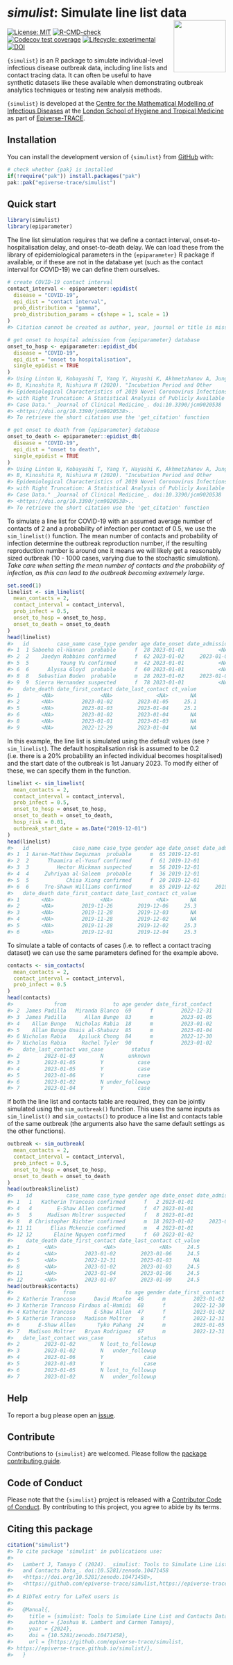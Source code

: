 
<!-- README.md is generated from README.Rmd. Please edit that file. -->
<!-- The code to render this README is stored in .github/workflows/render-readme.yaml -->
<!-- Variables marked with double curly braces will be transformed beforehand: -->
<!-- `packagename` is extracted from the DESCRIPTION file -->
<!-- `gh_repo` is extracted via a special environment variable in GitHub Actions -->

# *simulist*: Simulate line list data <img src="man/figures/logo.svg" align="right" width="120" />

<!-- badges: start -->

[![License:
MIT](https://img.shields.io/badge/License-MIT-yellow.svg)](https://opensource.org/license/mit/)
[![R-CMD-check](https://github.com/epiverse-trace/simulist/actions/workflows/R-CMD-check.yaml/badge.svg)](https://github.com/epiverse-trace/simulist/actions/workflows/R-CMD-check.yaml)
[![Codecov test
coverage](https://codecov.io/gh/epiverse-trace/simulist/branch/main/graph/badge.svg)](https://app.codecov.io/gh/epiverse-trace/simulist?branch=main)
[![Lifecycle:
experimental](https://img.shields.io/badge/lifecycle-experimental-orange.svg)](https://lifecycle.r-lib.org/articles/stages.html#experimental)
[![DOI](https://zenodo.org/badge/DOI/10.5281/zenodo.10471459.svg)](https://doi.org/10.5281/zenodo.10471459)
<!-- badges: end -->

`{simulist}` is an R package to simulate individual-level infectious
disease outbreak data, including line lists and contact tracing data. It
can often be useful to have synthetic datasets like these available when
demonstrating outbreak analytics techniques or testing new analysis
methods.

`{simulist}` is developed at the [Centre for the Mathematical Modelling
of Infectious
Diseases](https://www.lshtm.ac.uk/research/centres/centre-mathematical-modelling-infectious-diseases)
at the [London School of Hygiene and Tropical
Medicine](https://www.lshtm.ac.uk/) as part of
[Epiverse-TRACE](https://data.org/initiatives/epiverse/).

## Installation

You can install the development version of `{simulist}` from
[GitHub](https://github.com/) with:

``` r
# check whether {pak} is installed
if(!require("pak")) install.packages("pak")
pak::pak("epiverse-trace/simulist")
```

## Quick start

``` r
library(simulist)
library(epiparameter)
```

The line list simulation requires that we define a contact interval,
onset-to-hospitalisation delay, and onset-to-death delay. We can load
these from the library of epidemiological parameters in the
`{epiparameter}` R package if available, or if these are not in the
database yet (such as the contact interval for COVID-19) we can define
them ourselves.

``` r
# create COVID-19 contact interval
contact_interval <- epiparameter::epidist(
  disease = "COVID-19",
  epi_dist = "contact interval",
  prob_distribution = "gamma",
  prob_distribution_params = c(shape = 1, scale = 1)
)
#> Citation cannot be created as author, year, journal or title is missing

# get onset to hospital admission from {epiparameter} database
onset_to_hosp <- epiparameter::epidist_db(
  disease = "COVID-19",
  epi_dist = "onset to hospitalisation",
  single_epidist = TRUE
)
#> Using Linton N, Kobayashi T, Yang Y, Hayashi K, Akhmetzhanov A, Jung S, Yuan
#> B, Kinoshita R, Nishiura H (2020). "Incubation Period and Other
#> Epidemiological Characteristics of 2019 Novel Coronavirus Infections
#> with Right Truncation: A Statistical Analysis of Publicly Available
#> Case Data." _Journal of Clinical Medicine_. doi:10.3390/jcm9020538
#> <https://doi.org/10.3390/jcm9020538>.. 
#> To retrieve the short citation use the 'get_citation' function

# get onset to death from {epiparameter} database
onset_to_death <- epiparameter::epidist_db(
  disease = "COVID-19",
  epi_dist = "onset to death",
  single_epidist = TRUE
)
#> Using Linton N, Kobayashi T, Yang Y, Hayashi K, Akhmetzhanov A, Jung S, Yuan
#> B, Kinoshita R, Nishiura H (2020). "Incubation Period and Other
#> Epidemiological Characteristics of 2019 Novel Coronavirus Infections
#> with Right Truncation: A Statistical Analysis of Publicly Available
#> Case Data." _Journal of Clinical Medicine_. doi:10.3390/jcm9020538
#> <https://doi.org/10.3390/jcm9020538>.. 
#> To retrieve the short citation use the 'get_citation' function
```

To simulate a line list for COVID-19 with an assumed average number of
contacts of 2 and a probability of infection per contact of 0.5, we use
the `sim_linelist()` function. The mean number of contacts and
probability of infection determine the outbreak reproduction number, if
the resulting reproduction number is around one it means we will likely
get a reasonably sized outbreak (10 - 1000 cases, varying due to the
stochastic simulation). *Take care when setting the mean number of
contacts and the probability of infection, as this can lead to the
outbreak becoming extremely large*.

``` r
set.seed(1)
linelist <- sim_linelist(
  mean_contacts = 2,
  contact_interval = contact_interval,
  prob_infect = 0.5,
  onset_to_hosp = onset_to_hosp,
  onset_to_death = onset_to_death
)
head(linelist)
#>   id         case_name case_type gender age date_onset date_admission
#> 1  1 Sabeeha el-Hannan  probable      f  28 2023-01-01           <NA>
#> 2  2    Jaedyn Robbins confirmed      f  62 2023-01-02     2023-01-02
#> 5  5          Young Vu confirmed      m  42 2023-01-01           <NA>
#> 6  6      Alyssa Gloyd  probable      f  60 2023-01-01           <NA>
#> 8  8   Sebastian Boden  probable      m  28 2023-01-02     2023-01-03
#> 9  9  Sierra Hernandez suspected      f  78 2023-01-01           <NA>
#>   date_death date_first_contact date_last_contact ct_value
#> 1       <NA>               <NA>              <NA>       NA
#> 2       <NA>         2023-01-02        2023-01-05     25.1
#> 5       <NA>         2023-01-03        2023-01-04     25.1
#> 6       <NA>         2023-01-02        2023-01-04       NA
#> 8       <NA>         2023-01-01        2023-01-03       NA
#> 9       <NA>         2022-12-29        2023-01-04       NA
```

In this example, the line list is simulated using the default values
(see `?sim_linelist`). The default hospitalisation risk is assumed to be
0.2 (i.e. there is a 20% probability an infected individual becomes
hospitalised) and the start date of the outbreak is 1st January 2023. To
modify either of these, we can specify them in the function.

``` r
linelist <- sim_linelist(
  mean_contacts = 2,
  contact_interval = contact_interval,
  prob_infect = 0.5,
  onset_to_hosp = onset_to_hosp,
  onset_to_death = onset_to_death,
  hosp_risk = 0.01,
  outbreak_start_date = as.Date("2019-12-01")
)
head(linelist)
#>   id              case_name case_type gender age date_onset date_admission
#> 1  1 Aaren-Matthew Deguzman  probable      m  65 2019-12-01           <NA>
#> 2  2      Thaamira el-Yusuf confirmed      f  61 2019-12-01           <NA>
#> 3  3         Hector Hickman suspected      m  56 2019-12-01           <NA>
#> 4  4     Zuhriyaa al-Saleem  probable      f  36 2019-12-01           <NA>
#> 5  5            Chisa Xiong confirmed      f  20 2019-12-01           <NA>
#> 6  6     Tre-Shawn Williams confirmed      m  85 2019-12-02     2019-12-06
#>   date_death date_first_contact date_last_contact ct_value
#> 1       <NA>               <NA>              <NA>       NA
#> 2       <NA>         2019-11-26        2019-12-06     25.3
#> 3       <NA>         2019-11-28        2019-12-03       NA
#> 4       <NA>         2019-11-28        2019-12-02       NA
#> 5       <NA>         2019-11-28        2019-12-02     25.3
#> 6       <NA>         2019-12-01        2019-12-04     25.3
```

To simulate a table of contacts of cases (i.e. to reflect a contact
tracing dataset) we can use the same parameters defined for the example
above.

``` r
contacts <- sim_contacts(
  mean_contacts = 2, 
  contact_interval = contact_interval, 
  prob_infect = 0.5
)
head(contacts)
#>             from               to age gender date_first_contact
#> 2  James Padilla   Miranda Blanco  69      f         2022-12-31
#> 3  James Padilla      Allan Bunge  83      m         2023-01-05
#> 4    Allan Bunge   Nicholas Rabia  18      m         2023-01-02
#> 5    Allan Bunge Unais al-Shabazz  85      m         2023-01-04
#> 6 Nicholas Rabia    Apiluck Chong  84      m         2022-12-30
#> 7 Nicholas Rabia     Rachel Tyler  90      f         2023-01-02
#>   date_last_contact was_case         status
#> 2        2023-01-03        N        unknown
#> 3        2023-01-05        Y           case
#> 4        2023-01-05        Y           case
#> 5        2023-01-06        Y           case
#> 6        2023-01-02        N under_followup
#> 7        2023-01-04        Y           case
```

If both the line list and contacts table are required, they can be
jointly simulated using the `sim_outbreak()` function. This uses the
same inputs as `sim_linelist()` and `sim_contacts()` to produce a line
list and contacts table of the same outbreak (the arguments also have
the same default settings as the other functions).

``` r
outbreak <- sim_outbreak(
  mean_contacts = 2,
  contact_interval = contact_interval,
  prob_infect = 0.5,
  onset_to_hosp = onset_to_hosp,
  onset_to_death = onset_to_death
)
head(outbreak$linelist)
#>    id           case_name case_type gender age date_onset date_admission
#> 1   1   Katherin Trancoso confirmed      f   2 2023-01-01           <NA>
#> 4   4        E-Shaw Allen confirmed      f  47 2023-01-01           <NA>
#> 5   5     Madison Moltrer suspected      f   8 2023-01-01           <NA>
#> 8   8 Christopher Richter confirmed      m  18 2023-01-02     2023-01-08
#> 11 11      Elias Mckenzie confirmed      m   4 2023-01-01           <NA>
#> 12 12       Elaine Nguyen confirmed      f  60 2023-01-02           <NA>
#>    date_death date_first_contact date_last_contact ct_value
#> 1        <NA>               <NA>              <NA>     24.5
#> 4        <NA>         2023-01-02        2023-01-06     24.5
#> 5        <NA>         2022-12-31        2023-01-03       NA
#> 8        <NA>         2023-01-02        2023-01-03     24.5
#> 11       <NA>         2023-01-04        2023-01-06     24.5
#> 12       <NA>         2023-01-07        2023-01-09     24.5
head(outbreak$contacts)
#>                from                to age gender date_first_contact
#> 2 Katherin Trancoso      David Mcafee  46      m         2023-01-02
#> 3 Katherin Trancoso Firdaus al-Hamidi  68      f         2022-12-30
#> 4 Katherin Trancoso      E-Shaw Allen  47      f         2023-01-02
#> 5 Katherin Trancoso   Madison Moltrer   8      f         2022-12-31
#> 6      E-Shaw Allen       Tyko Pahang  24      m         2023-01-05
#> 7   Madison Moltrer   Bryan Rodriguez  67      m         2022-12-31
#>   date_last_contact was_case           status
#> 2        2023-01-02        N lost_to_followup
#> 3        2023-01-02        N   under_followup
#> 4        2023-01-06        Y             case
#> 5        2023-01-03        Y             case
#> 6        2023-01-05        N lost_to_followup
#> 7        2023-01-02        N   under_followup
```

## Help

To report a bug please open an
[issue](https://github.com/epiverse-trace/simulist/issues/new/choose).

## Contribute

Contributions to `{simulist}` are welcomed. Please follow the [package
contributing
guide](https://github.com/epiverse-trace/.github/blob/main/CONTRIBUTING.md).

## Code of Conduct

Please note that the `{simulist}` project is released with a
[Contributor Code of
Conduct](https://github.com/epiverse-trace/.github/blob/main/CODE_OF_CONDUCT.md).
By contributing to this project, you agree to abide by its terms.

## Citing this package

``` r
citation("simulist")
#> To cite package 'simulist' in publications use:
#> 
#>   Lambert J, Tamayo C (2024). _simulist: Tools to Simulate Line List
#>   and Contacts Data_. doi:10.5281/zenodo.10471458
#>   <https://doi.org/10.5281/zenodo.10471458>,
#>   <https://github.com/epiverse-trace/simulist,https://epiverse-trace.github.io/simulist/>.
#> 
#> A BibTeX entry for LaTeX users is
#> 
#>   @Manual{,
#>     title = {simulist: Tools to Simulate Line List and Contacts Data},
#>     author = {Joshua W. Lambert and Carmen Tamayo},
#>     year = {2024},
#>     doi = {10.5281/zenodo.10471458},
#>     url = {https://github.com/epiverse-trace/simulist,
#> https://epiverse-trace.github.io/simulist/},
#>   }
```
